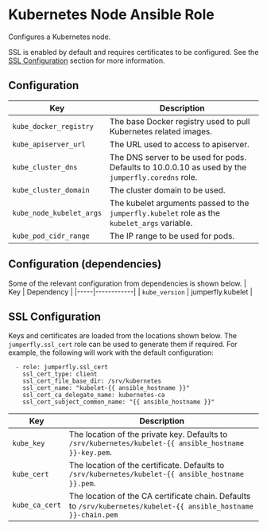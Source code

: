 # Kubernetes Node Ansible Role
Configures a Kubernetes node.

SSL is enabled by default and requires certificates to be configured.
See the [SSL Configuration](#ssl-configuration) section for more information.

## Configuration
| Key | Description |
|-----|-------------|
| ``kube_docker_registry``   | The base Docker registry used to pull Kubernetes related images. |
| ``kube_apiserver_url``     | The URL used to access to apiserver. |
| ``kube_cluster_dns``       | The DNS server to be used for pods. Defaults to 10.0.0.10 as used by the ``jumperfly.coredns`` role. |
| ``kube_cluster_domain``    | The cluster domain to be used. |
| ``kube_node_kubelet_args`` | The kubelet arguments passed to the ``jumperfly.kubelet`` role as the ``kubelet_args`` variable. |
| ``kube_pod_cidr_range``    | The IP range to be used for pods. |

## Configuration (dependencies)
Some of the relevant configuration from dependencies is shown below.
| Key | Dependency |
|-----|------------|
| ``kube_version`` | jumperfly.kubelet |

## SSL Configuration
Keys and certificates are loaded from the locations shown below.
The ``jumperfly.ssl_cert`` role can be used to generate them if required. For example, the following will work with the default configuration:
```
  - role: jumperfly.ssl_cert
    ssl_cert_type: client
    ssl_cert_file_base_dir: /srv/kubernetes
    ssl_cert_name: "kubelet-{{ ansible_hostname }}"
    ssl_cert_ca_delegate_name: kubernetes-ca
    ssl_cert_subject_common_name: "{{ ansible_hostname }}"
```

| Key | Description |
|-----|-------------|
| ``kube_key``     | The location of the private key. Defaults to ``/srv/kubernetes/kubelet-{{ ansible_hostname }}-key.pem``. |
| ``kube_cert``    | The location of the certificate. Defaults to ``/srv/kubernetes/kubelet-{{ ansible_hostname }}.pem``. |
| ``kube_ca_cert`` | The location of the CA certificate chain. Defaults to ``/srv/kubernetes/kubelet-{{ ansible_hostname }}-chain.pem`` |
